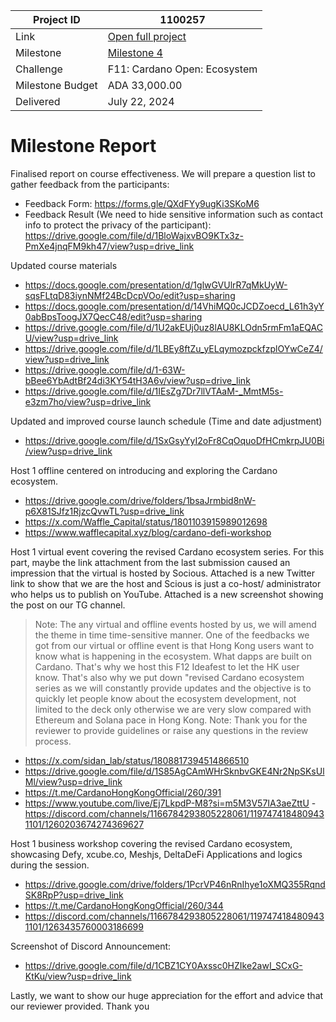|Project ID|1100257|
|-----------|-------------|
|Link|[Open full project](https://projectcatalyst.io/funds/11/cardano-open-ecosystem/sidan-or-waffle-hong-kong-cardano-community)|
|Milestone|[Milestone 4](https://milestones.projectcatalyst.io/projects/1100257/milestones/4)|
|Challenge|F11: Cardano Open: Ecosystem|
|Milestone Budget|ADA 33,000.00|
|Delivered|July 22, 2024|

# Milestone Report

Finalised report on course effectiveness. We will prepare a question list to gather feedback from the participants:
- Feedback Form: https://forms.gle/QXdFYy9ugKi3SKoM6
- Feedback Result (We need to hide sensitive information such as contact info to protect the privacy of the participant): https://drive.google.com/file/d/1BloWajxvBO9KTx3z-PmXe4jnqFM9kh47/view?usp=drive_link

Updated course materials 
- https://docs.google.com/presentation/d/1glwGVUlrR7qMkUyW-sqsFLtqD83iynNMf24BcDcpVOo/edit?usp=sharing
- https://docs.google.com/presentation/d/14VhiMQ0cJCDZoecd_L61h3yY0abBpsToogJX7QecC48/edit?usp=sharing
- https://drive.google.com/file/d/1U2akEUj0uz8lAU8KLOdn5rmFm1aEQACU/view?usp=drive_link
- https://drive.google.com/file/d/1LBEy8ftZu_yELqymozpckfzplOYwCeZ4/view?usp=drive_link
- https://drive.google.com/file/d/1-63W-bBee6YbAdtBf24di3KY54tH3A6v/view?usp=drive_link
- https://drive.google.com/file/d/1IEsZg7Dr7llVTAaM-_MmtM5s-e3zm7ho/view?usp=drive_link

Updated and improved course launch schedule (Time and date adjustment)
- https://drive.google.com/file/d/1SxGsyYyI2oFr8CqOquoDfHCmkrpJU0Bi/view?usp=drive_link

Host 1 offline centered on introducing and exploring the Cardano ecosystem.
- https://drive.google.com/drive/folders/1bsaJrmbid8nW-p6X81SJfz1RjzcQvwTL?usp=drive_link
- https://x.com/Waffle_Capital/status/1801103915989012698
- https://www.wafflecapital.xyz/blog/cardano-defi-workshop

Host 1 virtual event covering the revised Cardano ecosystem series. For this part, maybe the link attachment from the last submission caused an impression that the virtual is hosted by Socious. Attached is a new Twitter link to show that we are the host and Scious is just a co-host/ administrator who helps us to publish on YouTube. Attached is a new screenshot showing the post on our TG channel. 
> Note: The any virtual and offline events hosted by us, we will amend the theme in time time-sensitive manner. One of the feedbacks we got from our virtual or offline event is that Hong Kong users want to know what is happening in the ecosystem. What dapps are built on Cardano. That's why we host this F12 Ideafest to let the HK user know. That's also why we put down "revised Cardano ecosystem series as we will constantly provide updates and the objective is to quickly let people know about the ecosystem development, not limited to the deck only otherwise we are very slow compared with Ethereum and Solana pace in Hong Kong. 
> Note: Thank you for the reviewer to provide guidelines or raise any questions in the review process.

- https://x.com/sidan_lab/status/1808817394514866510
- https://drive.google.com/file/d/1S85AgCAmWHrSknbvGKE4Nr2NpSKsUlMl/view?usp=drive_link
- https://t.me/CardanoHongKongOfficial/260/391
- https://www.youtube.com/live/Ej7LkpdP-M8?si=m5M3V57IA3aeZttU
 -https://discord.com/channels/1166784293805228061/1197474184809431101/1260203674274369627

Host 1 business workshop covering the revised Cardano ecosystem, showcasing Defy, xcube.co, Meshjs, DeltaDeFi Applications and logics during the session.
- https://drive.google.com/drive/folders/1PcrVP46nRnIhye1oXMQ355RqndSK8RpP?usp=drive_link
- https://t.me/CardanoHongKongOfficial/260/344
- https://discord.com/channels/1166784293805228061/1197474184809431101/1263435760003186699

Screenshot of Discord Announcement:
- https://drive.google.com/file/d/1CBZ1CY0Axssc0HZIke2awI_SCxG-KtKu/view?usp=drive_link

Lastly, we want to show our huge appreciation for the effort and advice that our reviewer provided. Thank you
